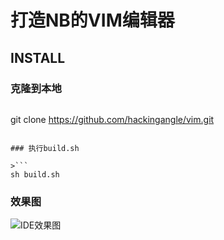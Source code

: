 # 打造NB的VIM编辑器

## INSTALL

### 克隆到本地

>```
git clone https://github.com/hackingangle/vim.git
```

### 执行build.sh

>```
sh build.sh
```

### 效果图

![IDE效果图](/assets/image/vim-ide1.png)
